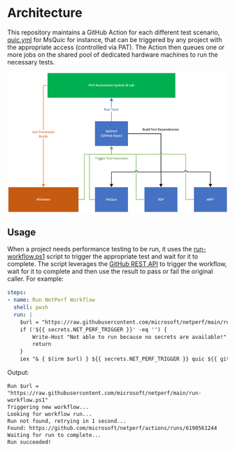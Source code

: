 # Architecture

This repository maintains a GitHub Action for each different test scenario, [quic.yml](../.github/workflows/quic.yml) for MsQuic for instance, that can be triggered by any project with the appropriate access (controlled via PAT).  The Action then queues one or more jobs on the shared pool of dedicated hardware machines to run the necessary tests.

![](internal/arch.png)

## Usage

When a project needs performance testing to be run, it uses the [run-workflow.ps1](../run-workflow.ps1) script to trigger the appropriate test and wait for it to complete.  The script leverages the [GitHub REST API](https://docs.github.com/en/rest) to trigger the workflow, wait for it to complete and then use the result to pass or fail the original caller.  For example:

```yaml
steps:
- name: Run NetPerf Workflow
  shell: pwsh
  run: |
    $url = "https://raw.githubusercontent.com/microsoft/netperf/main/run-workflow.ps1"
    if ('${{ secrets.NET_PERF_TRIGGER }}' -eq '') {
        Write-Host "Not able to run because no secrets are available!"
        return
    }
    iex "& { $(irm $url) } ${{ secrets.NET_PERF_TRIGGER }} quic ${{ github.sha }} ${{ github.ref }} ${{ github.event.pull_request.number }}"
```

Output:

```
Run $url = "https://raw.githubusercontent.com/microsoft/netperf/main/run-workflow.ps1"
Triggering new workflow...
Looking for workflow run...
Run not found, retrying in 1 second...
Found: https://github.com/microsoft/netperf/actions/runs/6190561244
Waiting for run to complete...
Run succeeded!
```
